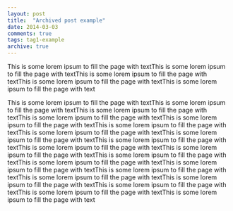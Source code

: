 ```yaml
---
layout: post
title:  "Archived post example"
date: 2014-03-03
comments: true
tags: tag1-example
archive: true
---
```

This is some lorem ipsum to fill the page with textThis is some lorem ipsum to fill the page with textThis is some lorem ipsum to fill the page with textThis is some lorem ipsum to fill the page with textThis is some lorem ipsum to fill the page with text

This is some lorem ipsum to fill the page with textThis is some lorem ipsum to fill the page with textThis is some lorem ipsum to fill the page with textThis is some lorem ipsum to fill the page with textThis is some lorem ipsum to fill the page with textThis is some lorem ipsum to fill the page with textThis is some lorem ipsum to fill the page with textThis is some lorem ipsum to fill the page with textThis is some lorem ipsum to fill the page with textThis is some lorem ipsum to fill the page with textThis is some lorem ipsum to fill the page with textThis is some lorem ipsum to fill the page with textThis is some lorem ipsum to fill the page with textThis is some lorem ipsum to fill the page with textThis is some lorem ipsum to fill the page with textThis is some lorem ipsum to fill the page with textThis is some lorem ipsum to fill the page with textThis is some lorem ipsum to fill the page with textThis is some lorem ipsum to fill the page with textThis is some lorem ipsum to fill the page with text
